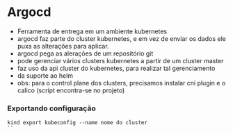 # Argocd
- Ferramenta de entrega em um ambiente kubernetes
- argocd faz parte do cluster kubernetes, e em vez de enviar os dados ele puxa as alterações para aplicar.
- argocd pega as alerações de um repositório git
- pode gerenciar vários clusters kubernetes a partir de um cluster master
- faz uso da api cluster do kubernetes, para realizar tal gerenciamento
- da suporte ao helm
- obs: para o control plane dos clusters, precisamos instalar cni plugin e o calico (script encontra-se no projeto)

### Exportando configuração
```
kind export kubeconfig --name nome do cluster
``